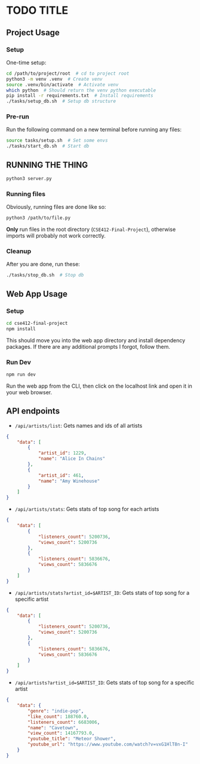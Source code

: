 # TODO TITLE

## Project Usage
### Setup
One-time setup:
```bash
cd /path/to/project/root  # cd to project root
python3 -m venv .venv  # Create venv
source .venv/bin/activate  # Activate venv
which python  # Should return the venv python executable
pip install -r requirements.txt  # Install requirements
./tasks/setup_db.sh  # Setup db structure
```

### Pre-run
Run the following command on a new terminal before running any files:
```bash
source tasks/setup.sh  # Set some envs
./tasks/start_db.sh  # Start db
```

## RUNNING THE THING
```bash
python3 server.py
```

### Running files
Obviously, running files are done like so:
```bash
python3 /path/to/file.py
```
**Only** run files in the root directory (`CSE412-Final-Project`), otherwise imports will probably not work correctly.

### Cleanup
After you are done, run these:
```bash
./tasks/stop_db.sh  # Stop db
```

## Web App Usage
### Setup
```bash
cd cse412-final-project
npm install
```
This should move you into the web app directory and install dependency packages. If there are any additional prompts I forgot, follow them.

### Run Dev
```bash
npm run dev
```
Run the web app from the CLI, then click on the localhost link and open it in your web browser.

## API endpoints
* `/api/artists/list`: Gets names and ids of all artists
```json
{
    "data": [
        {
            "artist_id": 1229,
            "name": "Alice In Chains"
        },
        {
            "artist_id": 461,
            "name": "Amy Winehouse"
        }
    ]
}
```
* `/api/artists/stats`: Gets stats of top song for each artists
```json
{
    "data": [
        {
            "listeners_count": 5200736,
            "views_count": 5200736
        },
        {
            "listeners_count": 5836676,
            "views_count": 5836676
        }
    ]
}
```
* `/api/artists/stats?artist_id=$ARTIST_ID`: Gets stats of top song for a specific artist
```json
{
    "data": [
        {
            "listeners_count": 5200736,
            "views_count": 5200736
        },
        {
            "listeners_count": 5836676,
            "views_count": 5836676
        }
    ]
}
```
* `/api/artists?artist_id=$ARTIST_ID`: Gets stats of top song for a specific artist
```json
{
    "data": {
	    "genre": "indie-pop",
	    "like_count": 188760.0,
	    "listeners_count": 6683006,
	    "name": "Cavetown",
	    "view_count": 14167793.0,
	    "youtube_title": "Meteor Shower",
	    "youtube_url": "https://www.youtube.com/watch?v=vxG1HlT8n-I"
	}
}
```